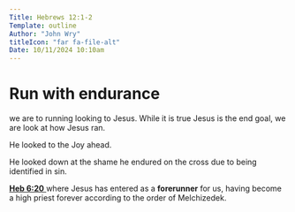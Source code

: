 ```yaml
---
Title: Hebrews 12:1-2
Template: outline
Author: "John Wry"
titleIcon: "far fa-file-alt"
Date: 10/11/2024 10:10am
---
```


# Run with endurance 

we are to running looking to Jesus. While it is true Jesus is the end goal, we are look at how Jesus ran. 

He looked to the Joy ahead. 

He looked down at the shame he endured on the cross due to being identified in sin. 

[**Heb 6:20** ](verseid:58.6.20) where Jesus has entered as a **forerunner** for us, having become a high priest forever according to the order of Melchizedek.